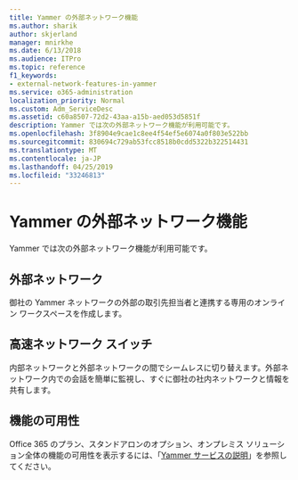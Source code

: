 ```yaml
---
title: Yammer の外部ネットワーク機能
ms.author: sharik
author: skjerland
manager: mnirkhe
ms.date: 6/13/2018
ms.audience: ITPro
ms.topic: reference
f1_keywords:
- external-network-features-in-yammer
ms.service: o365-administration
localization_priority: Normal
ms.custom: Adm_ServiceDesc
ms.assetid: c60a8507-72d2-43aa-a15b-aed053d5851f
description: Yammer では次の外部ネットワーク機能が利用可能です。
ms.openlocfilehash: 3f8904e9cae1c8ee4f54ef5e6074a0f803e522bb
ms.sourcegitcommit: 830694c729ab53fcc8518b0cdd5322b322514431
ms.translationtype: MT
ms.contentlocale: ja-JP
ms.lasthandoff: 04/25/2019
ms.locfileid: "33246813"
---
```

# <a name="external-network-features-in-yammer"></a>Yammer の外部ネットワーク機能

Yammer では次の外部ネットワーク機能が利用可能です。
  
## <a name="external-networks"></a>外部ネットワーク
<a name="bkmk_ExternalNetworks"> </a>

御社の Yammer ネットワークの外部の取引先担当者と連携する専用のオンライン ワークスペースを作成します。
  
## <a name="fast-network-switching"></a>高速ネットワーク スイッチ
<a name="bkmk_FastNetworkSwitching"> </a>

内部ネットワークと外部ネットワークの間でシームレスに切り替えます。外部ネットワーク内での会話を簡単に監視し、すぐに御社の社内ネットワークと情報を共有します。
  
## <a name="feature-availability"></a>機能の可用性
<a name="bkmk_FastNetworkSwitching"> </a>

Office 365 のプラン、スタンドアロンのオプション、オンプレミス ソリューション全体の機能の可用性を表示するには、「[Yammer サービスの説明](yammer-service-description.md)」を参照してください。